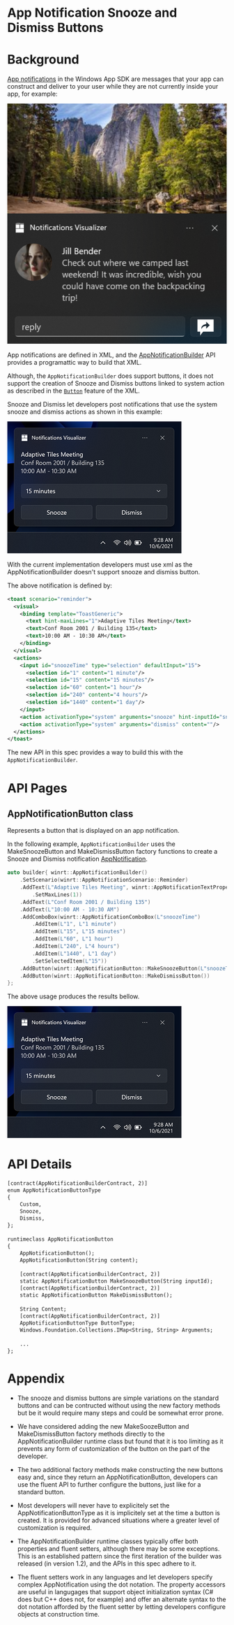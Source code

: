 
App Notification Snooze and Dismiss Buttons
===

# Background

[App notifications](https://learn.microsoft.com/en-us/windows/apps/windows-app-sdk/notifications/app-notifications/app-notifications-quickstart?tabs=cs)
in the Windows App SDK are messages that your app can construct and deliver to
your user while they are not currently inside your app, for example:

![App notification example](AppNotificationExample.png)

App notifications are defined in XML, and the
[AppNotificationBuilder](https://docs.microsoft.com/windows/windows-app-sdk/api/winrt/Microsoft.Windows.AppNotifications.Builder.AppNotificationBuilder)
API provides a programattic way to build that XML.

Although, the `AppNotificationBuilder` does support buttons, it does not support the creation of Snooze and Dismiss buttons linked to system action as described in the [`Button`](https://learn.microsoft.com/en-us/windows/apps/design/shell/tiles-and-notifications/adaptive-interactive-toasts?tabs=toolkit#buttons)
feature of the XML.

Snooze and Dismiss let developers post notifications that use the system snooze and dismiss actions as shown in this example:

![AppNotification Snooze and Dismiss Example](SnoozeAndDismissButtonsExample.png)

With the current implementation developers must use xml as the AppNotificationBuilder doesn't support snooze and dismiss button. 

The above notification is defined by:

```xml
<toast scenario="reminder">
  <visual>
    <binding template="ToastGeneric">
      <text hint-maxLines="1">Adaptive Tiles Meeting</text>
      <text>Conf Room 2001 / Building 135</text>
      <text>10:00 AM - 10:30 AM</text>
    </binding>
  </visual>
  <actions>
    <input id="snoozeTime" type="selection" defaultInput="15">
      <selection id="1" content="1 minute"/>
      <selection id="15" content="15 minutes"/>
      <selection id="60" content="1 hour"/>
      <selection id="240" content="4 hours"/>
      <selection id="1440" content="1 day"/>
    </input>
    <action activationType="system" arguments="snooze" hint-inputId="snoozeTime" content="" />
    <action activationType="system" arguments="dismiss" content=""/>
  </actions>
</toast>
```

The new API in this spec provides a way to build this with the `AppNotificationBuilder`.

# API Pages

## AppNotificationButton class

Represents a button that is displayed on an app notification.

In the following example, `AppNotificationBuilder` uses the MakeSnoozeButton and MakeDismissButton factory functions to create a Snooze and Dismiss notification [AppNotification](https://docs.microsoft.com/windows/windows-app-sdk/api/winrt/Microsoft.Windows.AppNotifications.AppNotification).

```c++
auto builder{ winrt::AppNotificationBuilder()
    .SetScenario(winrt::AppNotificationScenario::Reminder)
    .AddText(L"Adaptive Tiles Meeting", winrt::AppNotificationTextProperties()
        .SetMaxLines(1))
    .AddText(L"Conf Room 2001 / Building 135")
    .AddText(L"10:00 AM - 10:30 AM")
    .AddComboBox(winrt::AppNotificationComboBox(L"snoozeTime")
        .AddItem(L"1", L"1 minute")
        .AddItem(L"15", L"15 minutes")
        .AddItem(L"60", L"1 hour")
        .AddItem(L"240", L"4 hours")
        .AddItem(L"1440", L"1 day")
        .SetSelectedItem(L"15"))
    .AddButton(winrt::AppNotificationButton::MakeSnoozeButton(L"snoozeTime"))
    .AddButton(winrt::AppNotificationButton::MakeDismissButton())
};
```

The above usage produces the results bellow.

![AppNotification Snooze and Dismiss Example](toast-content-snooze-dismiss.png)

# API Details

```idl
[contract(AppNotificationBuilderContract, 2)]
enum AppNotificationButtonType
{
    Custom,
    Snooze,
    Dismiss,
};

runtimeclass AppNotificationButton
{
    AppNotificationButton();
    AppNotificationButton(String content);

    [contract(AppNotificationBuilderContract, 2)]
    static AppNotificationButton MakeSnoozeButton(String inputId);
    [contract(AppNotificationBuilderContract, 2)]
    static AppNotificationButton MakeDismissButton();

    String Content;
    [contract(AppNotificationBuilderContract, 2)]
    AppNotificationButtonType ButtonType;
    Windows.Foundation.Collections.IMap<String, String> Arguments;
  
    ...
};
```

# Appendix

* The snooze and dismiss buttons are simple variations on the standard buttons and can be contructed without using the new factory methods but be it would require many steps and could be somewhat error prone.

* We have considered adding the new MakeSoozeButton and MakeDismissButton factory methods directly to the AppNotificationBuilder runtime class but found that it is too limiting as it prevents any form of customization of the button on the part of the developer.

* The two additional factory methods make constructing the new buttons easy and, since they return an AppNotificationButton, developers can use the fluent API to further configure the buttons, just like for a standard button.

* Most developers will never have to explicitely set the AppNotificationButtonType as it is implicitely set at the time a button is created. It is provided for advanced situations where a greater level of customization is required.

* The AppNotificationBuilder runtime classes typically offer both properties and fluent setters, although there may be some exceptions. This is an established pattern since the first iteration of the builder was released (in version 1.2), and the APIs in this spec adhere to it.

* The fluent setters work in any languages and let developers specify complex AppNotification using the dot notation. The property accessors are useful in langugages that support object initialization syntax (C# does but C++ does not, for example) and offer an alternate syntax to the dot notation afforded by the fluent setter by letting developers configure objects at construction time.